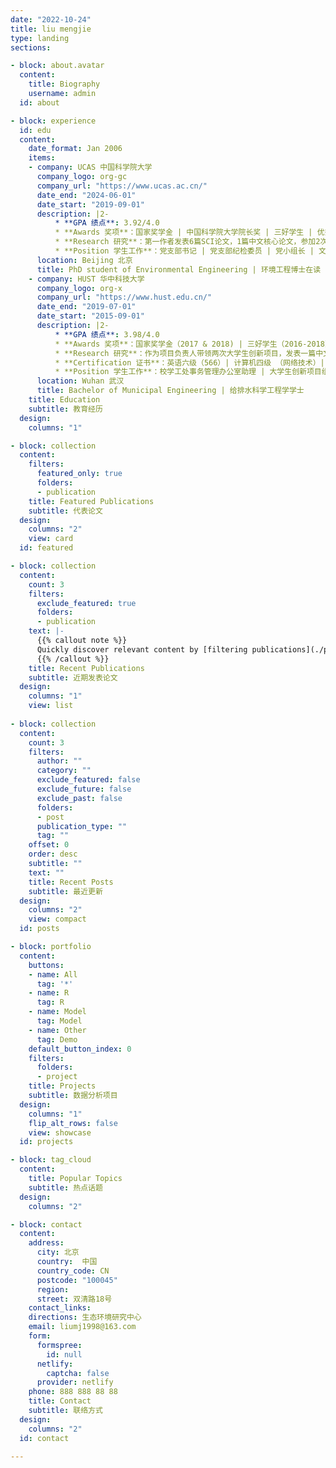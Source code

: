 ```yaml
---
date: "2022-10-24"
title: liu mengjie
type: landing
sections:

- block: about.avatar
  content:
    title: Biography
    username: admin
  id: about

- block: experience
  id: edu
  content:
    date_format: Jan 2006
    items:
    - company: UCAS 中国科学院大学 
      company_logo: org-gc
      company_url: "https://www.ucas.ac.cn/"
      date_end: "2024-06-01"
      date_start: "2019-09-01"
      description: |2-
          * **GPA 绩点**: 3.92/4.0
          * **Awards 奖项**：国家奖学金 | 中国科学院大学院长奖 | 三好学生 | 优秀学生干部 | 优秀共产党员 | 清华大学钱易环境奖
          * **Research 研究**：第一作者发表6篇SCI论文，1篇中文核心论文，参加2次学术会议，完成一项团体标准
          * **Position 学生工作**：党支部书记 | 党支部纪检委员 | 党小组长 | 文艺委员
      location: Beijing 北京 
      title: PhD student of Environmental Engineering | 环境工程博士在读
    - company: HUST 华中科技大学
      company_logo: org-x
      company_url: "https://www.hust.edu.cn/"
      date_end: "2019-07-01"
      date_start: "2015-09-01"
      description: |2-
          * **GPA 绩点**: 3.98/4.0
          * **Awards 奖项**：国家奖学金（2017 & 2018) | 三好学生（2016-2018）| 启明学院特优生 | 光华奖学金
          * **Research 研究**：作为项目负责人带领两次大学生创新项目，发表一篇中文论文 | Vanderbilt University 暑期研究项目，发表一篇论文
          * **Certification 证书**：英语六级（566）| 计算机四级 （网络技术）| 计算机三级 （网络技术）| 计算机二级 （C++）| 普通话证书 （一级乙等）
          * **Position 学生工作**：校学工处事务管理办公室助理 | 大学生创新项目组长| 学习委员 
      location: Wuhan 武汉
      title: Bachelor of Municipal Engineering | 给排水科学工程学学士
    title: Education 
    subtitle: 教育经历
  design:
    columns: "1"

- block: collection
  content:
    filters:
      featured_only: true
      folders:
      - publication
    title: Featured Publications
    subtitle: 代表论文
  design:
    columns: "2"
    view: card
  id: featured

- block: collection
  content:
    count: 3
    filters:
      exclude_featured: true
      folders:
      - publication
    text: |-
      {{% callout note %}}
      Quickly discover relevant content by [filtering publications](./publication/).
      {{% /callout %}}
    title: Recent Publications
    subtitle: 近期发表论文
  design:
    columns: "1"
    view: list
    
- block: collection
  content:
    count: 3
    filters:
      author: ""
      category: ""
      exclude_featured: false
      exclude_future: false
      exclude_past: false
      folders:
      - post
      publication_type: ""
      tag: ""
    offset: 0
    order: desc
    subtitle: ""
    text: ""
    title: Recent Posts
    subtitle: 最近更新
  design:
    columns: "2"
    view: compact
  id: posts

- block: portfolio
  content:
    buttons:
    - name: All
      tag: '*'
    - name: R
      tag: R
    - name: Model
      tag: Model
    - name: Other
      tag: Demo
    default_button_index: 0
    filters:
      folders:
      - project
    title: Projects
    subtitle: 数据分析项目
  design:
    columns: "1"
    flip_alt_rows: false
    view: showcase
  id: projects

- block: tag_cloud
  content:
    title: Popular Topics
    subtitle: 热点话题
  design:
    columns: "2"

- block: contact
  content:
    address:
      city: 北京
      country:  中国
      country_code: CN
      postcode: "100045"
      region: 
      street: 双清路18号
    contact_links:
    directions: 生态环境研究中心
    email: liumj1998@163.com
    form:
      formspree:
        id: null
      netlify:
        captcha: false
      provider: netlify
    phone: 888 888 88 88
    title: Contact
    subtitle: 联络方式
  design:
    columns: "2"
  id: contact

---
```

